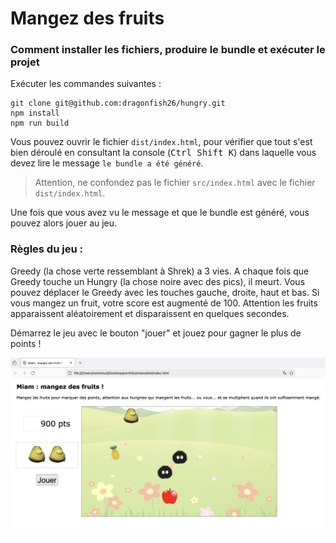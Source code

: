 # Mangez des fruits

### Comment installer les fichiers, produire le bundle et exécuter le projet 

Exécuter les commandes suivantes :

```
git clone git@github.com:dragonfish26/hungry.git
npm install
npm run build
```

Vous pouvez ouvrir le fichier `dist/index.html`, pour vérifier que tout s'est bien déroulé en consultant la console (<kbd>Ctrl Shift K</kbd>) dans laquelle vous devez lire le message `le bundle a été généré`.  

  >  Attention, ne confondez pas le fichier `src/index.html` avec le fichier `dist/index.html`.

Une fois que vous avez vu le message et que le bundle est généré, vous pouvez alors jouer au jeu.

### Règles du jeu :

Greedy (la chose verte ressemblant à Shrek) a 3 vies. A chaque fois que Greedy touche un Hungry (la chose noire avec des pics), il meurt. Vous pouvez déplacer le Greedy avec les touches gauche, droite, haut et bas. Si vous mangez un fruit, votre score est augmenté de 100. Attention les fruits apparaissent aléatoirement et disparaissent en quelques secondes.

Démarrez le jeu avec le bouton "jouer" et jouez pour gagner le plus de points !

![example](./src/images/example.png)
